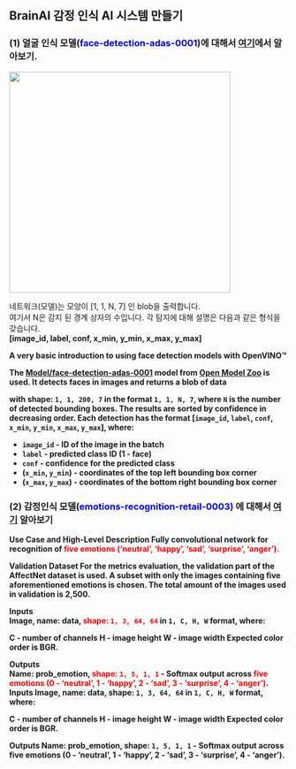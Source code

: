 ## BrainAI 감정 인식 AI 시스템 만들기

### (1) 얼굴 인식 모델(<span style="color:blue">face-detection-adas-0001</span>)에 대해서 [여기](https://docs.openvino.ai/2024/omz_models_model_emotions_recognition_retail_0003.html)에서 알아보기.

<img src="https://docs.openvino.ai/2022.1/_images/face-detection-adas-0001.png" style="width:400px; float:left;" />
<div style="clear:both;"></div>

네트워크(모델)는 모양이 [1, 1, N, 7] 인 blob을 출력합니다. <br>
여기서 N은 감지 된 경계 상자의 수입니다. 각 탐지에 대해 설명은 다음과 같은 형식을 갖습니다.<br>
<b>[image_id, label, conf, x_min, y_min, x_max, y_max]

A very basic introduction to using face detection models with OpenVINO™ 

The [Model/face-detection-adas-0001](https://github.com/openvinotoolkit/open_model_zoo/blob/master/models/intel/face-detection-adas-0001/README.md) model from [Open Model Zoo](https://github.com/openvinotoolkit/open_model_zoo/) is used. It detects faces in images and returns a blob of data 

with shape: `1, 1, 200, 7` in the format `1, 1, N, 7`, where `N` is the number of detected
bounding boxes. The results are sorted by confidence in decreasing order. Each detection has the format
[`image_id`, `label`, `conf`, `x_min`, `y_min`, `x_max`, `y_max`], where:

- `image_id` - ID of the image in the batch
- `label` - predicted class ID (1 - face)
- `conf` - confidence for the predicted class
- (`x_min`, `y_min`) - coordinates of the top left bounding box corner
- (`x_max`, `y_max`) - coordinates of the bottom right bounding box corner

### (2) 감정인식 모델(<span style="color:blue">emotions-recognition-retail-0003)</span> 에 대해서 [여기](https://docs.openvino.ai/2022.1/omz_models_model_face_detection_adas_0001.html) 알아보기
Use Case and High-Level Description
Fully convolutional network for recognition of <b><span style="color:red">five emotions (‘neutral’, ‘happy’, ‘sad’, ‘surprise’, ‘anger’).</span></b>

Validation Dataset
For the metrics evaluation, the validation part of the AffectNet dataset is used. A subset with only the images containing five aforementioned emotions is chosen. The total amount of the images used in validation is 2,500.

<b>Inputs</b><br>
Image, name: data, <b><span style="color:red">shape: `1, 3, 64, 64`</b></span> in `1, C, H, W` format, where:

C - number of channels
H - image height
W - image width
Expected color order is BGR.

<b>Outputs</b><br>
Name: prob_emotion, <b><span style="color:red">shape: `1, 5, 1, 1`</span></b> - Softmax output across <b><span style="color:red">five emotions (0 - ‘neutral’, 1 - ‘happy’, 2 - ‘sad’, 3 - ‘surprise’, 4 - ‘anger’)</span></b>.
Inputs
Image, name: data, shape: `1, 3, 64, 64` in `1, C, H, W` format, where:

C - number of channels
H - image height
W - image width
Expected color order is BGR.

Outputs
Name: prob_emotion, shape: `1, 5, 1, 1` - Softmax output across five emotions (0 - ‘neutral’, 1 - ‘happy’, 2 - ‘sad’, 3 - ‘surprise’, 4 - ‘anger’).

